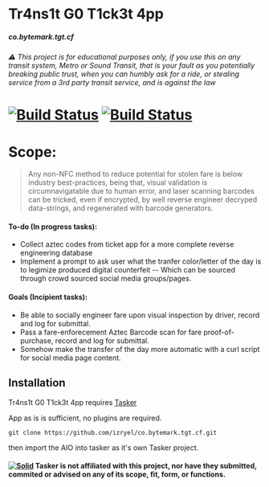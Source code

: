 # Tr4ns1t G0 T1ck3t 4pp
##### co.bytemark.tgt.cf
###### ⚠️ This project is for educational purposes only, if you use this on any transit system, Metro or Sound Transit, that is your fault as you potentially breaking public trust, when you can humbly ask for a ride, or stealing service from a 3rd party transit service, and is against the law
# [![Build Status](https://github.com/izryel/co.bytemark.tgt.cf/raw/main/status.svg)](https://github.com/izryel/co.bytemark.tgt.cf) [![Build Status](https://github.com/izryel/co.bytemark.tgt.cf/raw/main/version.svg)](https://github.com/izryel/co.bytemark.tgt.cf)
# Scope:
> Any non-NFC method to reduce potential for stolen fare is below industry best-practices, being that, visual validation is circumnavigatable due to human error, and laser scanning barcodes can be tricked, even if encrypted, by well reverse engineer decryped data-strings, and regenerated with barcode generators.

#### To-do (In progress tasks):
- Collect aztec codes from ticket app for a more complete reverse engineering database
- Implement a prompt to ask user what the tranfer color/letter of the day is to legimize produced digital counterfeit
-- Which can be sourced through crowd sourced social media groups/pages.

#### Goals (Incipient tasks):
- Be able to socially engineer fare upon visual inspection by driver, record and log for submittal.
- Pass a fare-enforecement Aztec Barcode scan for fare proof-of-purchase, record and log for submittal.
- Somehow make the transfer of the day more automatic with a curl script for social media page content.

## Installation
Tr4ns1t G0 T1ck3t 4pp requires [Tasker](https://play.google.com/store/apps/details?id=net.dinglisch.android.taskerm)

App as is is sufficient, no plugins are required.

```
git clone https://github.com/izryel/co.bytemark.tgt.cf.git
```
then import the AIO into tasker as it's own Tasker project.


[//]: # (These are reference links used in the body of this note and get stripped out when the markdown processor does its job. There is no need to format nicely because it shouldn't be seen. Thanks SO - http://stackoverflow.com/questions/4823468/store-comments-in-markdown-syntax)

   [tr4ns1t-g0]: <https://github.com/izryel/co.bytemark.tgt.cf>
   [git-repo-url]: <https://github.com/izryel/co.bytemark.tgt.cf.git>
   [garet mccallister]: <mailto:garet@izryel@outlook.com>
   [Tasker]: <http://nodejs.org>

#### [![Solid](https://tasker.joaoapps.com/icon_tasker.png)](https://tasker.joaoapps.com/index.html) Tasker is not affiliated with this project, nor have they submitted, commited or advised on any of its scope, fit, form, or functions.

